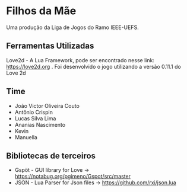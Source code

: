 # Filhos da Mãe
Uma produção da Liga de Jogos do Ramo IEEE-UEFS.

## Ferramentas Utilizadas
Love2d - A Lua Framework, pode ser encontrado nesse link: https://love2d.org . Foi desenvolvido o jogo utilizando a versão 0.11.1 do Love 2d

## Time
* João Victor Oliveira Couto
* Antônio Crispin
* Lucas Silva Lima
* Ananias Nascimento
* Kevin
* Manuella

## Bibliotecas de terceiros

* Gspöt - GUI library for Love -> https://notabug.org/pgimeno/Gspot/src/master
* JSON - Lua Parser for Json files -> https://github.com/rxi/json.lua
